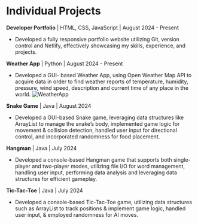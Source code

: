 # Individual Projects

**Developer Portfolio** | HTML, CSS, JavaScript | August 2024 - Present
- Developed a fully responsive portfolio website utilizing Git, version control and Netlify, effectively showcasing my skills, experience, and projects.
  
**Weather App** | Python | August 2024 - Present
- Developed a GUI- based Weather App, using Open Weather Map API to acquire data in order to find weather reports of temperature, humidity, pressure, wind speed, description and current time of any place in the world.
![WeatherApp](Screenshots/WeatherApp)
  
**Snake Game** | Java | August 2024
- Developed a GUI-based Snake game, leveraging data structures like ArrayList to manage the snake’s body, implemented game logic for movement & collision detection, handled user input for directional control, and incorporated randomness for food placement.
  
**Hangman** | Java | July 2024
- Developed a console-based Hangman game that supports both single-player and two-player modes, utilizing file I/O for word management, handling user input, performing data analysis and leveraging data structures for efficient gameplay.
  
**Tic-Tac-Toe** | Java | July 2024
- Developed a console-based Tic-Tac-Toe game, utilizing data structures such as ArrayList to track positions & implement game logic, handled user input, & employed randomness for AI moves.





